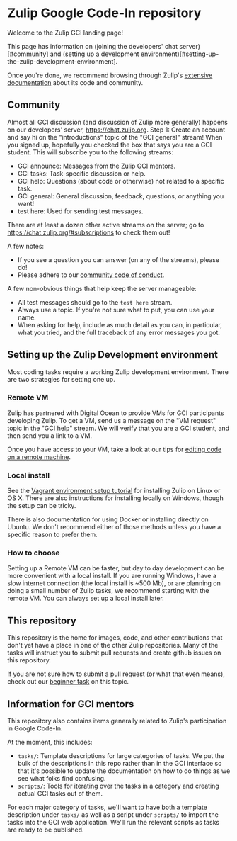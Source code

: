 # Zulip Google Code-In repository

Welcome to the Zulip GCI landing page!

This page has information on (joining the developers' chat server)[#community] and
(setting up a development environment)[#setting-up-the-zulip-development-environment].

Once you're done, we recommend browsing through Zulip's
[extensive documentation](http://zulip.readthedocs.io/en/latest/readme-symlink.html)
about its code and community.

## Community

Almost all GCI discussion (and discussion of Zulip more generally) happens
on our developers' server, https://chat.zulip.org. Step 1: Create an account
and say hi on the "introductions" topic of the "GCI general" stream! When
you signed up, hopefully you checked the box that says you are a GCI
student. This will subscribe you to the following streams:

* GCI announce: Messages from the Zulip GCI mentors.
* GCI tasks: Task-specific discussion or help.
* GCI help: Questions (about code or otherwise) not related to a specific task.
* GCI general: General discussion, feedback, questions, or anything you want!
* test here: Used for sending test messages.

There are at least a dozen other active streams on the server; go to
https://chat.zulip.org/#subscriptions to check them out!

A few notes:
* If you see a question you can answer (on any of the streams), please do!
* Please adhere to our
  [community code of conduct](https://zulip.readthedocs.io/en/latest/code-of-conduct.html).

A few non-obvious things that help keep the server manageable:
* All test messages should go to the `test here` stream.
* Always use a topic. If you're not sure what to put, you can use your name.
* When asking for help, include as much detail as you can, in particular,
  what you tried, and the full traceback of any error messages you got.

## Setting up the Zulip Development environment

Most coding tasks require a working Zulip development environment. There are
two strategies for setting one up.

### Remote VM

Zulip has partnered with Digital Ocean to provide VMs for GCI participants
developing Zulip. To get a VM, send us a message on the "VM request" topic
in the "GCI help" stream. We will verify that you are a GCI student, and then
send you a link to a VM.

Once you have access to your VM, take a look at our tips for
[editing code on a remote machine](https://zulip.readthedocs.io/en/latest/dev-remote.html#editing-code-on-the-remote-machine).

### Local install

See the
[Vagrant environment setup tutorial](https://zulip.readthedocs.io/en/latest/dev-env-first-time-contributors.html)
for installing Zulip on Linux or OS X. There are also instructions for installing locally on Windows, though the setup can be tricky.

There is also documentation for using Docker or installing directly on
Ubuntu. We don't recommend either of those methods unless you have a
specific reason to prefer them.

### How to choose

Setting up a Remote VM can be faster, but day to day development can be more
convenient with a local install. If you are running Windows, have a slow
internet connection (the local install is ~500 Mb), or are planning on doing
a small number of Zulip tasks, we recommend starting with the remote VM.
You can always set up a local install later.

## This repository

This repository is the home for images, code, and other contributions that
don't yet have a place in one of the other Zulip repositories. Many of the
tasks will instruct you to submit pull requests and create github issues on
this repository.

If you are not sure how to submit a pull request (or what that even means), check out our
[beginner task](https://github.com/zulip/zulip-gci/blob/master/tasks/submit-a-pull-request.md)
on this topic.

## Information for GCI mentors

This repository also contains items generally related to Zulip's
participation in Google Code-In.

At the moment, this includes:

* `tasks/`: Template descriptions for large categories of tasks.  We
  put the bulk of the descriptions in this repo rather than in the GCI
  interface so that it's possible to update the documentation on how
  to do things as we see what folks find confusing.
* `scripts/`: Tools for iterating over the tasks in a category and
  creating actual GCI tasks out of them.

For each major category of tasks, we'll want to have both a template
description under `tasks/` as well as a script under `scripts/` to import
the tasks into the GCI web application.  We'll run the relevant scripts
as tasks are ready to be published.
